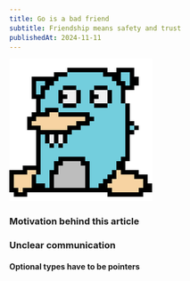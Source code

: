 ```yaml
---
title: Go is a bad friend
subtitle: Friendship means safety and trust
publishedAt: 2024-11-11
---
```

![gonger](./assets/Gonger.png)
### Motivation behind this article

### Unclear communication
#### Optional types have to be pointers 